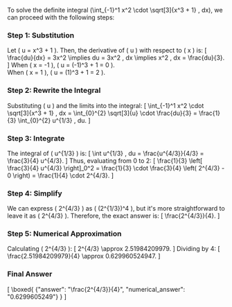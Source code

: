 To solve the definite integral \(\int_{-1}^1 x^2 \cdot \sqrt[3]{x^3 + 1} \, dx\), we can proceed with the following steps:

### Step 1: Substitution
Let \( u = x^3 + 1 \). Then, the derivative of \( u \) with respect to \( x \) is:
\[
\frac{du}{dx} = 3x^2 \implies du = 3x^2 \, dx \implies x^2 \, dx = \frac{du}{3}.
\]
When \( x = -1 \), \( u = (-1)^3 + 1 = 0 \).  
When \( x = 1 \), \( u = (1)^3 + 1 = 2 \).

### Step 2: Rewrite the Integral
Substituting \( u \) and the limits into the integral:
\[
\int_{-1}^1 x^2 \cdot \sqrt[3]{x^3 + 1} \, dx = \int_{0}^{2} \sqrt[3]{u} \cdot \frac{du}{3} = \frac{1}{3} \int_{0}^{2} u^{1/3} \, du.
\]

### Step 3: Integrate
The integral of \( u^{1/3} \) is:
\[
\int u^{1/3} \, du = \frac{u^{4/3}}{4/3} = \frac{3}{4} u^{4/3}.
\]
Thus, evaluating from 0 to 2:
\[
\frac{1}{3} \left[ \frac{3}{4} u^{4/3} \right]_0^2 = \frac{1}{3} \cdot \frac{3}{4} \left( 2^{4/3} - 0 \right) = \frac{1}{4} \cdot 2^{4/3}.
\]

### Step 4: Simplify
We can express \( 2^{4/3} \) as \( (2^{1/3})^4 \), but it's more straightforward to leave it as \( 2^{4/3} \). Therefore, the exact answer is:
\[
\frac{2^{4/3}}{4}.
\]

### Step 5: Numerical Approximation
Calculating \( 2^{4/3} \):
\[
2^{4/3} \approx 2.51984209979.
\]
Dividing by 4:
\[
\frac{2.51984209979}{4} \approx 0.629960524947.
\]

### Final Answer
\[
\boxed{
{"answer": "\\frac{2^{4/3}}{4}", "numerical_answer": "0.6299605249"}
}
\]